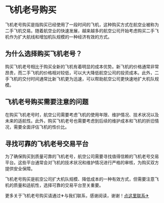 # 飞机老号购买

飞机老号购买是指购买已经使用了一段时间的飞机，这种购买方式在航空业被称为二手飞机交易。随着航空业的快速发展，越来越多的航空公司开始考虑购买二手飞机作为扩大航线和增加机队规模的一种经济有效的方式。

## 为什么选择购买飞机老号？

购买飞机老号相比于购买全新的飞机有着明显的成本优势。新飞机的价格通常非常昂贵，而二手飞机的价格相对较低，可以大大降低航空公司的投资成本。此外，二手飞机的交付时间通常比新飞机更为迅速，可以帮助航空公司更快速地扩大机队规模。

## 飞机老号购买需要注意的问题

在购买飞机老号时，航空公司需要考虑飞机的使用年限、维护情况、技术状况以及未来的适航性。此外，购买飞机老号也需要考虑到后续的维护成本和飞机的折旧情况，需要全面评估飞机的性价比。

## 寻找可靠的飞机老号交易平台

为了确保购买到质量可靠的飞机老号，航空公司需要寻找值得信赖的飞机老号交易平台。这些平台通常会对飞机的技术状况和维护情况进行严格的审核，为购买双方提供安全保障。

飞机老号购买是航空公司扩大机队规模、降低成本的一种有效方式，但需要注意飞机的质量和适航性，选择可靠的交易平台至关重要。

更多关于飞机老号购买请通过✈与我们联系，感谢阅读，谢谢！[点这里联系✈](https://cc.k02.cc)